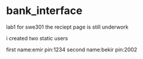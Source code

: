 # bank_interface
lab1 for swe301
the reciept page is still underwork  

i created two static users 

first name:emir pin:1234 
second name:bekir pin:2002
